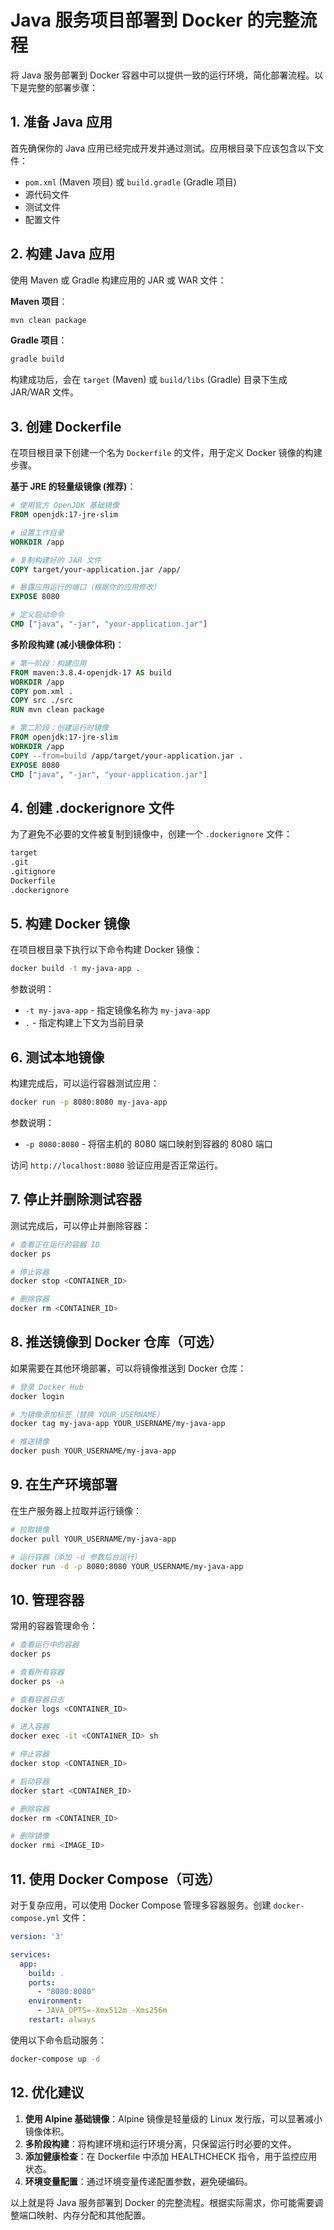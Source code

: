 # Java 服务项目部署到 Docker 的完整流程

将 Java 服务部署到 Docker 容器中可以提供一致的运行环境，简化部署流程。以下是完整的部署步骤：

## 1. 准备 Java 应用

首先确保你的 Java 应用已经完成开发并通过测试。应用根目录下应该包含以下文件：

- `pom.xml` (Maven 项目) 或 `build.gradle` (Gradle 项目)
- 源代码文件
- 测试文件
- 配置文件

## 2. 构建 Java 应用

使用 Maven 或 Gradle 构建应用的 JAR 或 WAR 文件：

**Maven 项目**：

```bash
mvn clean package
```

**Gradle 项目**：

```bash
gradle build
```

构建成功后，会在 `target` (Maven) 或 `build/libs` (Gradle) 目录下生成 JAR/WAR 文件。

## 3. 创建 Dockerfile

在项目根目录下创建一个名为 `Dockerfile` 的文件，用于定义 Docker 镜像的构建步骤。

**基于 JRE 的轻量级镜像 (推荐)**：

```dockerfile
# 使用官方 OpenJDK 基础镜像
FROM openjdk:17-jre-slim

# 设置工作目录
WORKDIR /app

# 复制构建好的 JAR 文件
COPY target/your-application.jar /app/

# 暴露应用运行的端口（根据你的应用修改）
EXPOSE 8080

# 定义启动命令
CMD ["java", "-jar", "your-application.jar"]
```

**多阶段构建 (减小镜像体积)**：

```dockerfile
# 第一阶段：构建应用
FROM maven:3.8.4-openjdk-17 AS build
WORKDIR /app
COPY pom.xml .
COPY src ./src
RUN mvn clean package

# 第二阶段：创建运行时镜像
FROM openjdk:17-jre-slim
WORKDIR /app
COPY --from=build /app/target/your-application.jar .
EXPOSE 8080
CMD ["java", "-jar", "your-application.jar"]
```

## 4. 创建 .dockerignore 文件

为了避免不必要的文件被复制到镜像中，创建一个 `.dockerignore` 文件：

```txt
target
.git
.gitignore
Dockerfile
.dockerignore
```

## 5. 构建 Docker 镜像

在项目根目录下执行以下命令构建 Docker 镜像：

```bash
docker build -t my-java-app .
```

参数说明：

- `-t my-java-app` - 指定镜像名称为 `my-java-app`
- `.` - 指定构建上下文为当前目录

## 6. 测试本地镜像

构建完成后，可以运行容器测试应用：

```bash
docker run -p 8080:8080 my-java-app
```

参数说明：

- `-p 8080:8080` - 将宿主机的 8080 端口映射到容器的 8080 端口

访问 `http://localhost:8080` 验证应用是否正常运行。

## 7. 停止并删除测试容器

测试完成后，可以停止并删除容器：

```bash
# 查看正在运行的容器 ID
docker ps

# 停止容器
docker stop <CONTAINER_ID>

# 删除容器
docker rm <CONTAINER_ID>
```

## 8. 推送镜像到 Docker 仓库（可选）

如果需要在其他环境部署，可以将镜像推送到 Docker 仓库：

```bash
# 登录 Docker Hub
docker login

# 为镜像添加标签（替换 YOUR_USERNAME）
docker tag my-java-app YOUR_USERNAME/my-java-app

# 推送镜像
docker push YOUR_USERNAME/my-java-app
```

## 9. 在生产环境部署

在生产服务器上拉取并运行镜像：

```bash
# 拉取镜像
docker pull YOUR_USERNAME/my-java-app

# 运行容器（添加 -d 参数后台运行）
docker run -d -p 8080:8080 YOUR_USERNAME/my-java-app
```

## 10. 管理容器

常用的容器管理命令：

```bash
# 查看运行中的容器
docker ps

# 查看所有容器
docker ps -a

# 查看容器日志
docker logs <CONTAINER_ID>

# 进入容器
docker exec -it <CONTAINER_ID> sh

# 停止容器
docker stop <CONTAINER_ID>

# 启动容器
docker start <CONTAINER_ID>

# 删除容器
docker rm <CONTAINER_ID>

# 删除镜像
docker rmi <IMAGE_ID>
```

## 11. 使用 Docker Compose（可选）

对于复杂应用，可以使用 Docker Compose 管理多容器服务。创建 `docker-compose.yml` 文件：

```yaml
version: '3'

services:
  app:
    build: .
    ports:
      - "8080:8080"
    environment:
      - JAVA_OPTS=-Xmx512m -Xms256m
    restart: always
```

使用以下命令启动服务：

```bash
docker-compose up -d
```

## 12. 优化建议

1. **使用 Alpine 基础镜像**：Alpine 镜像是轻量级的 Linux 发行版，可以显著减小镜像体积。
2. **多阶段构建**：将构建环境和运行环境分离，只保留运行时必要的文件。
3. **添加健康检查**：在 Dockerfile 中添加 HEALTHCHECK 指令，用于监控应用状态。
4. **环境变量配置**：通过环境变量传递配置参数，避免硬编码。

以上就是将 Java 服务部署到 Docker 的完整流程。根据实际需求，你可能需要调整端口映射、内存分配和其他配置。
